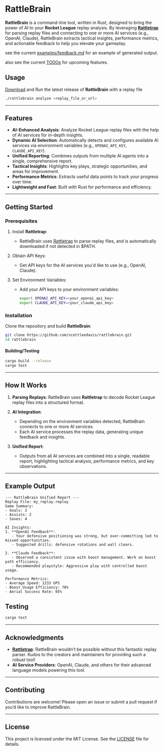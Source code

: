 # RattleBrain

**RattleBrain** is a command-line tool, written in Rust, designed to bring the power of AI to your **Rocket League** replay analysis. By leveraging **[Rattletrap](https://github.com/tfausak/rattletrap)** for parsing replay files and connecting to one or more AI services (e.g., OpenAI, Claude), RattleBrain extracts tactical insights, performance metrics, and actionable feedback to help you elevate your gameplay.

see the current [examples/feedback.md](examples/feedback.md) for an example of generated output.

also see the current [TODOs](TODO.md) for upcoming features.

## Usage
[Download](https://github.com/scottleedavis/rattlebrain/releases) and Run the latest release of **RattleBrain** with a replay file
```bash
./rattlebrain analyze <replay_file_or_url>
```

---

## Features

- **AI-Enhanced Analysis**: Analyze Rocket League replay files with the help of AI services for in-depth insights.
- **Dynamic AI Selection**: Automatically detects and configures available AI services via environment variables (e.g., `OPENAI_API_KEY`, `CLAUDE_API_KEY`).
- **Unified Reporting**: Combines outputs from multiple AI agents into a single, comprehensive report.
- **Tactical Insights**: Highlights key plays, strategic opportunities, and areas for improvement.
- **Performance Metrics**: Extracts useful data points to track your progress over time.
- **Lightweight and Fast**: Built with Rust for performance and efficiency.

---

## Getting Started

### Prerequisites
1. Install **Rattletrap**:
   - RattleBrain uses [Rattletrap](https://github.com/tfausak/rattletrap/releases) to parse replay files, and is automatically downloaded if not detected in $PATH.  

2. Obtain API Keys:
   - Get API keys for the AI services you'd like to use (e.g., OpenAI, Claude).

3. Set Environment Variables:
   - Add your API keys to your environment variables:
     ```bash
     export OPENAI_API_KEY=<your_openai_api_key>
     export CLAUDE_API_KEY=<your_claude_api_key>
     ```

### Installation
Clone the repository and build **RattleBrain**:
```bash
git clone https://github.com/scottleedavis/rattlebrain.git
cd rattlebrain
```
#### Building/Testing

```bash
cargo build --release
cargo test
```

---

## How It Works

1. **Parsing Replays**: 
   RattleBrain uses **Rattletrap** to decode Rocket League replay files into a structured format.

2. **AI Integration**: 
   - Depending on the environment variables detected, RattleBrain connects to one or more AI services.
   - Each AI service processes the replay data, generating unique feedback and insights.

3. **Unified Report**:
   - Outputs from all AI services are combined into a single, readable report, highlighting tactical analysis, performance metrics, and key observations.

---

## Example Output

```
--- RattleBrain Unified Report ---
Replay File: my_replay.replay
Game Summary:
- Goals: 3
- Assists: 2
- Saves: 4

AI Insights:
1. **OpenAI Feedback**:
   - Your defensive positioning was strong, but over-committing led to missed opportunities.
   - Suggested drills: defensive rotations and wall clears.

2. **Claude Feedback**:
   - Observed a consistent issue with boost management. Work on boost path efficiency.
   - Recommended playstyle: Aggressive play with controlled boost usage.

Performance Metrics:
- Average Speed: 1233 UPS
- Boost Usage Efficiency: 78%
- Aerial Success Rate: 65%
```

## Testing

```bash
cargo test
```

---

## Acknowledgments

- **[Rattletrap](https://github.com/tfausak/rattletrap)**: RattleBrain wouldn’t be possible without this fantastic replay parser. Kudos to the creators and maintainers for providing such a robust tool!
- **AI Service Providers**: OpenAI, Claude, and others for their advanced language models powering this tool.

---

## Contributing

Contributions are welcome! Please open an issue or submit a pull request if you’d like to improve RattleBrain.

---

## License

This project is licensed under the MIT License. See the [LICENSE](LICENSE) file for details.
